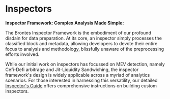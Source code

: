 # Inspectors

**Inspector Framework: Complex Analysis Made Simple:**

The Brontes Inspector Framework is the embodiment of our profound disdain for data preparation. At its core, an inspector simply processes the classified block and metadata, allowing developers to devote their entire focus to analysis and methodology, blissfully unaware of the preprocessing efforts involved.

While our initial work on inspectors has focussed on MEV detection, namely Cefi-Defi arbitrage and Jit-Liquidity Sandwiching, the inspector framework's design is widely applicable across a myriad of analytics scenarios. For those interested in harnessing this versatility, our detailed [Inspector's Guide](../build/inspectors.md) offers comprehensive instructions on building custom inspectors.

